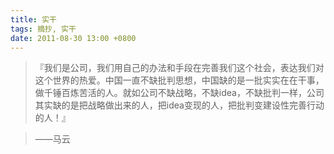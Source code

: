 ```yaml
---
title: 实干
tags: 摘抄, 实干
date: 2011-08-30 13:00 +0800
---
```



> 『我们是公司，我们用自己的办法和手段在完善我们这个社会，表达我们对这个世界的热爱。中国一直不缺批判思想，中国缺的是一批实实在在干事，做千锤百炼苦活的人。就如公司不缺战略，不缺idea，不缺批判一样，公司其实缺的是把战略做出来的人，把idea变现的人，把批判变建设性完善行动的人！』

> ——马云

